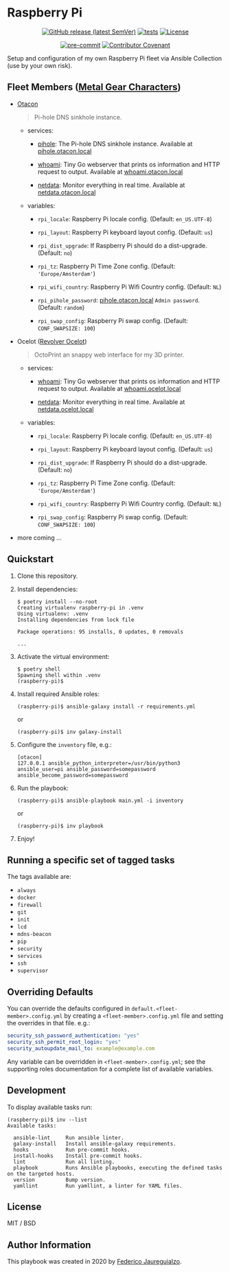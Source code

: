 Raspberry Pi
============

<div align="center">

[![GitHub release (latest SemVer)](https://img.shields.io/github/v/release/fedejaure/raspberry-pi?logo=github)](https://github.com/fedejaure/raspberry-pi/releases)
[![tests](https://github.com/fedejaure/raspberry-pi/actions/workflows/tests.yml/badge.svg)](https://github.com/fedejaure/raspberry-pi/actions/workflows/tests.yml)
[![License](https://img.shields.io/badge/license-MIT-brightgreen)](https://opensource.org/licenses/MIT)

[![pre-commit](https://img.shields.io/badge/pre--commit-enabled-brightgreen?logo=pre-commit&logoColor=white)](https://github.com/pre-commit/pre-commit)
[![Contributor Covenant](https://img.shields.io/badge/Contributor%20Covenant-2.0-4baaaa.svg)](https://www.contributor-covenant.org/version/2/0/code_of_conduct/)

</div>

Setup and configuration of my own Raspberry Pi fleet via Ansible Collection (use by your own risk).


Fleet Members ([Metal Gear Characters][metal-gear-characters])
-------------

* [Otacon][otacon]
    
    > Pi-hole DNS sinkhole instance.
    
    - services:
        
        + [pihole][pihole]: The Pi-hole DNS sinkhole instance. Available at [pihole.otacon.local](http://pihole.otacon.local)
        
        + [whoami][whoami]: Tiny Go webserver that prints os information and HTTP request to output. Available at [whoami.otacon.local](http://whoami.otacon.local)

        + [netdata][netdata]: Monitor everything in real time. Available at [netdata.otacon.local](http://netdata.otacon.local)

    - variables:
        
        + `rpi_locale`: Raspberry Pi locale config. (Default: `en_US.UTF-8`)
        
        + `rpi_layout`: Raspberry Pi keyboard layout config. (Default: `us`)
        
        + `rpi_dist_upgrade`: If Raspberry Pi should do a dist-upgrade. (Default: `no`)
        
        + `rpi_tz`: Raspberry Pi Time Zone config. (Default: `'Europe/Amsterdam'`)

        + `rpi_wifi_country`: Raspberry Pi Wifi Country config. (Default: `NL`)

        + `rpi_pihole_password`: [pihole.otacon.local](http://pihole.otacon.local) `Admin password`. (Default: `random`)

        + `rpi_swap_config`: Raspberry Pi swap config. (Default: `CONF_SWAPSIZE: 100`)

* Ocelot ([Revolver Ocelot][ocelot])

    > OctoPrint an snappy web interface for my 3D printer.

    - services:

        + [whoami][whoami]: Tiny Go webserver that prints os information and HTTP request to output. Available at [whoami.ocelot.local](http://whoami.ocelot.local)

        + [netdata][netdata]: Monitor everything in real time. Available at [netdata.ocelot.local](http://netdata.ocelot.local)

    - variables:

        + `rpi_locale`: Raspberry Pi locale config. (Default: `en_US.UTF-8`)

        + `rpi_layout`: Raspberry Pi keyboard layout config. (Default: `us`)

        + `rpi_dist_upgrade`: If Raspberry Pi should do a dist-upgrade. (Default: `no`)

        + `rpi_tz`: Raspberry Pi Time Zone config. (Default: `'Europe/Amsterdam'`)

        + `rpi_wifi_country`: Raspberry Pi Wifi Country config. (Default: `NL`)

        + `rpi_swap_config`: Raspberry Pi swap config. (Default: `CONF_SWAPSIZE: 100`)

* more coming ...

Quickstart
----------

1. Clone this repository.

2. Install dependencies:

    ```shell
    $ poetry install --no-root
    Creating virtualenv raspberry-pi in .venv
    Using virtualenv: .venv
    Installing dependencies from lock file

    Package operations: 95 installs, 0 updates, 0 removals

    ...
    ```

3. Activate the virtual environment:

    ```shell
    $ poetry shell
    Spawning shell within .venv
    (raspberry-pi)$
    ```

4.  Install required Ansible roles:

    ```shell
    (raspberry-pi)$ ansible-galaxy install -r requirements.yml
    ```

    or

    ```shell
    (raspberry-pi)$ inv galaxy-install
    ```

5. Configure the `inventory` file, e.g.:

    ```
    [otacon]
    127.0.0.1 ansible_python_interpreter=/usr/bin/python3 ansible_user=pi ansible_password=somepassword ansible_become_password=somepassword
    ```

6. Run the playbook:

    ```shell
    (raspberry-pi)$ ansible-playbook main.yml -i inventory
    ```

    or

    ```shell
    (raspberry-pi)$ inv playbook
    ```

7. Enjoy!

Running a specific set of tagged tasks
--------------------------------------

The tags available are:

* `always`
* `docker`
* `firewall`
* `git`
* `init`
* `lcd`
* `mdns-beacon`
* `pip`
* `security`
* `services`
* `ssh`
* `supervisor`

Overriding Defaults
-------------------

You can override the defaults configured in `default.<fleet-member>.config.yml` by creating a `<fleet-member>.config.yml` file and setting the overrides in that file. e.g.:

```yaml
security_ssh_password_authentication: "yes"
security_ssh_permit_root_login: "yes"
security_autoupdate_mail_to: example@example.com
```

Any variable can be overridden in `<fleet-member>.config.yml`; see the supporting roles documentation for a complete list of available variables.

Development
-----------

To display available tasks run:

```shell
(raspberry-pi)$ inv --list
Available tasks:

  ansible-lint     Run ansible linter.
  galaxy-install   Install ansible-galaxy requirements.
  hooks            Run pre-commit hooks.
  install-hooks    Install pre-commit hooks.
  lint             Run all linting.
  playbook         Runs Ansible playbooks, executing the defined tasks on the targeted hosts.
  version          Bump version.
  yamllint         Run yamllint, a linter for YAML files.
```

License
-------

MIT / BSD

Author Information
------------------

This playbook was created in 2020 by [Federico Jaureguialzo][fedejaure].

[fedejaure]: https://github.com/fedejaure
[metal-gear-characters]: https://en.wikipedia.org/wiki/List_of_Metal_Gear_characters
[otacon]: https://en.wikipedia.org/wiki/Otacon
[pihole]: https://pi-hole.net/
[whoami]: https://github.com/traefik/whoami
[netdata]: https://www.netdata.cloud/
[ocelot]: https://en.wikipedia.org/wiki/Revolver_Ocelot

